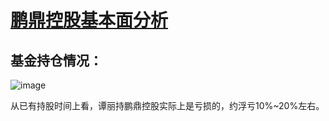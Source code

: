 # [鹏鼎控股基本面分析](https://github.com/yuuko0623/valueinvestment/issues/11)

## 基金持仓情况：
![image](https://user-images.githubusercontent.com/29622147/234550512-8defe925-d59a-49ff-81ee-f58c2517cc82.png)

从已有持股时间上看，谭丽持鹏鼎控股实际上是亏损的，约浮亏10%~20%左右。